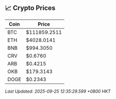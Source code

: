 ## 📈 Crypto Prices

| Coin | Price |
| ---- | ----- |
| BTC | $111859.2511 |
| ETH | $4028.0141 |
| BNB | $994.3050 |
| CRV | $0.6760 |
| ARB | $0.4215 |
| OKB | $179.3143 |
| DOGE | $0.2343 |

_Last Updated: 2025-09-25 12:35:29.599 +0800 HKT_